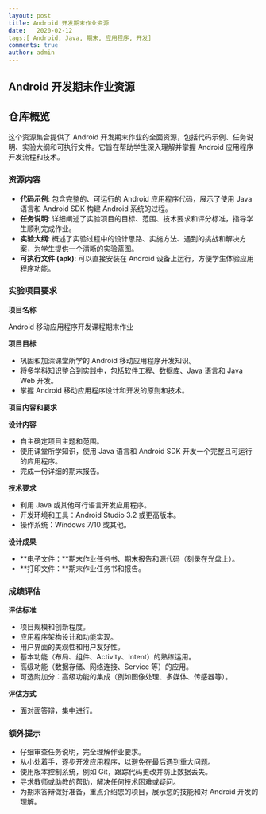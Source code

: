 ```yaml
---
layout: post
title: Android 开发期末作业资源
date:   2020-02-12
tags:[ Android, Java, 期末, 应用程序, 开发]
comments: true
author: admin
---
```

## Android 开发期末作业资源

## 仓库概览

这个资源集合提供了 Android 开发期末作业的全面资源，包括代码示例、任务说明、实验大纲和可执行文件。它旨在帮助学生深入理解并掌握 Android 应用程序开发流程和技术。

### 资源内容

* **代码示例**: 包含完整的、可运行的 Android 应用程序代码，展示了使用 Java 语言和 Android SDK 构建 Android 系统的过程。
* **任务说明**: 详细阐述了实验项目的目标、范围、技术要求和评分标准，指导学生顺利完成作业。
* **实验大纲**: 概述了实验过程中的设计思路、实施方法、遇到的挑战和解决方案，为学生提供一个清晰的实验蓝图。
* **可执行文件 (apk)**: 可以直接安装在 Android 设备上运行，方便学生体验应用程序功能。

### 实验项目要求

**项目名称**

Android 移动应用程序开发课程期末作业

**项目目标**

* 巩固和加深课堂所学的 Android 移动应用程序开发知识。
* 将多学科知识整合到实践中，包括软件工程、数据库、Java 语言和 Java Web 开发。
* 掌握 Android 移动应用程序设计和开发的原则和技术。

**项目内容和要求**

**设计内容**

* 自主确定项目主题和范围。
* 使用课堂所学知识，使用 Java 语言和 Android SDK 开发一个完整且可运行的应用程序。
* 完成一份详细的期末报告。

**技术要求**

* 利用 Java 或其他可行语言开发应用程序。
* 开发环境和工具：Android Studio 3.2 或更高版本。
* 操作系统：Windows 7/10 或其他。

**设计成果**

* **电子文件：**期末作业任务书、期末报告和源代码（刻录在光盘上）。
* **打印文件：**期末作业任务书和报告。

### 成绩评估

**评估标准**

* 项目规模和创新程度。
* 应用程序架构设计和功能实现。
* 用户界面的美观性和用户友好性。
* 基本功能（布局、组件、Activity、Intent）的熟练运用。
* 高级功能（数据存储、网络连接、Service 等）的应用。
* 可选附加分：高级功能的集成（例如图像处理、多媒体、传感器等）。

**评估方式**

* 面对面答辩，集中进行。

### 额外提示

* 仔细审查任务说明，完全理解作业要求。
* 从小处着手，逐步开发应用程序，以避免在最后遇到重大问题。
* 使用版本控制系统，例如 Git，跟踪代码更改并防止数据丢失。
* 寻求教师或助教的帮助，解决任何技术困难或疑问。
* 为期末答辩做好准备，重点介绍您的项目，展示您的技能和对 Android 开发的理解。